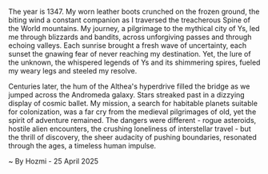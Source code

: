 
The year is 1347.  My worn leather boots crunched on the frozen ground, the biting wind a constant companion as I traversed the treacherous Spine of the World mountains.  My journey, a pilgrimage to the mythical city of Ys, led me through blizzards and bandits, across unforgiving passes and through echoing valleys.  Each sunrise brought a fresh wave of uncertainty, each sunset the gnawing fear of never reaching my destination.  Yet, the lure of the unknown, the whispered legends of Ys and its shimmering spires, fueled my weary legs and steeled my resolve.

Centuries later, the hum of the Althea's hyperdrive filled the bridge as we jumped across the Andromeda galaxy.  Stars streaked past in a dizzying display of cosmic ballet.  My mission, a search for habitable planets suitable for colonization, was a far cry from the medieval pilgrimages of old, yet the spirit of adventure remained. The dangers were different - rogue asteroids, hostile alien encounters, the crushing loneliness of interstellar travel - but the thrill of discovery, the sheer audacity of pushing boundaries, resonated through the ages, a timeless human impulse.

~ By Hozmi - 25 April 2025
